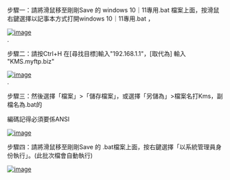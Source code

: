 步驟一：請將滑鼠移至剛剛Save 的 windows 10｜11專用.bat 檔案上面，按滑鼠右鍵選擇以記事本方式打開windows 10｜11專用.bat ，

<a href="https://ibb.co/dm0Lx3j"><img src="https://i.ibb.co/VpDfMvT/image.png" alt="image" border="0"></a><br />.




步驟二：請按Ctrl+H 在[尋找目標]輸入"192.168.1.1"，[取代為] 輸入 "KMS.myftp.biz"

<a href="https://ibb.co/dm0Lx3j"><img src="https://i.ibb.co/Wg9b2nc/image.png" alt="image" border="0"></a><br />.




步驟三：然後選擇「檔案」>「儲存檔案」，或選擇「另儲為」>檔案名打Kms，副檔名為.bat的

編碼記得必須要係ANSI

<a href="https://ibb.co/dm0Lx3j"><img src="https://i.ibb.co/hYRZwnL/image.jpg" alt="image" border="0"></a><br />

步驟四：請將滑鼠移至剛剛Save 的 .bat檔案上面，按右鍵選擇「以系統管理員身份執行」。(此批次檔會自動執行)

<a href="https://ibb.co/dm0Lx3j"><img src="image.png" alt="image" border="0"></a><br />

